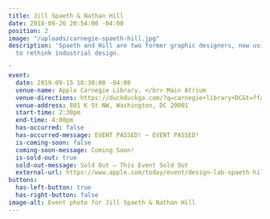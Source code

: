 ```yaml
---
title: Jill Spaeth & Nathan Hill
date: 2018-09-26 20:54:00 -04:00
position: 2
image: "/uploads/carnegie-spaeth-hill.jpg"
description: 'Spaeth and Hill are two former graphic designers, now using their powers
  to rethink industrial design.

'
event:
  date: 2019-09-15 18:30:00 -04:00
  venue-name: Apple Carnegie Library, </br> Main Atrium
  venue-directions: https://duckduckgo.com/?q=carnegie+library+DC&t=ffab&ia=web&iaxm=maps&iai=apple-carnegie-library-washington
  venue-address: 801 K St NW, Washington, DC 20001
  start-time: 2:30pm
  end-time: 4:00pm
  has-occurred: false
  has-occurred-message: EVENT PASSED! — EVENT PASSED!
  is-coming-soon: false
  coming-soon-message: Coming Soon!
  is-sold-out: true
  sold-out-message: Sold Out — This Event Sold Out
  external-url: https://www.apple.com/today/event/design-lab-spaeth-hill-091519/6568199904706331757
buttons:
  has-left-button: true
  has-right-button: false
image-alt: Event photo for Jill Spaeth & Nathan Hill
---
```


